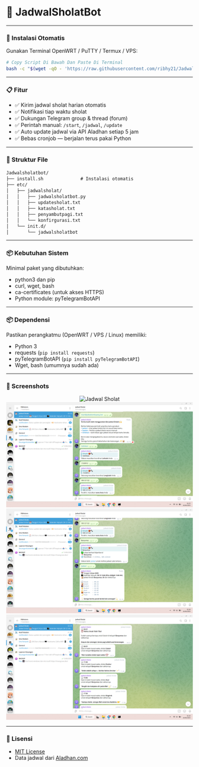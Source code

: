 # 🕋 JadwalSholatBot

---

### 🚀 Instalasi Otomatis

Gunakan Terminal OpenWRT / PuTTY / Termux / VPS:

```bash
# Copy Script Di Bawah Dan Paste Di Terminal
bash -c "$(wget -qO - 'https://raw.githubusercontent.com/ribhy21/Jadwalsholatbot/main/install.sh')"
```

---

### 📋 Fitur

- ✅ Kirim jadwal sholat harian otomatis
- ✅ Notifikasi tiap waktu sholat
- ✅ Dukungan Telegram group & thread (forum)
- ✅ Perintah manual: `/start`, `/jadwal`, `/update`
- ✅ Auto update jadwal via API Aladhan setiap 5 jam
- ✅ Bebas cronjob — berjalan terus pakai Python

---

### 📂 Struktur File

```
Jadwalsholatbot/
├── install.sh              # Instalasi otomatis
├── etc/
│   ├── jadwalsholat/
│   │   ├── jadwalsholatbot.py
│   │   ├── updatesholat.txt
│   │   ├── katasholat.txt
│   │   ├── penyambutpagi.txt
│   │   └── konfirgurasi.txt
│   └── init.d/
│       └── jadwalsholatbot
```

---

### 📦 Kebutuhan Sistem

Minimal paket yang dibutuhkan:
- python3 dan pip
- curl, wget, bash
- ca-certificates (untuk akses HTTPS)
- Python module: pyTelegramBotAPI

---

### 📦 Dependensi

Pastikan perangkatmu (OpenWRT / VPS / Linux) memiliki:

- Python 3
- requests (`pip install requests`)
- pyTelegramBotAPI (`pip install pyTelegramBotAPI`)
- Wget, bash (umumnya sudah ada)

---

### 📸 Screenshots

<p align="center">
  <img src="assets/jadwal.png" alt="Jadwal Sholat">
  <br>
  <img src="assets/notifikasi1.png" alt="Notifikasi Telegram 1">
  <br>
  <img src="assets/notifikasi2.png" alt="Notifikasi Telegram 2">
  <br>
  <img src="assets/notifikasi3.png" alt="Notifikasi Telegram 3">
</p>

---

### 📄 Lisensi

- [MIT License](https://github.com/ribhy21/Jadwalsholatbot/blob/main/LICENSE)
- Data jadwal dari [Aladhan.com](https://aladhan.com/)

